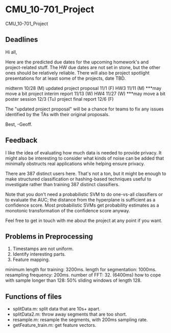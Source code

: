 CMU_10-701_Project
==================

CMU_10-701_Project

## Deadlines

Hi all,

Here are the predicted due dates for the upcoming homework's and project-related stuff.  The HW due dates are not set in stone, but the other ones should be relatively reliable.  There will also be project spotlight presentations for at least some of the projects, date TBD.

midterm 10/28 (M)
updated project proposal 11/1 (F)
HW3 11/11 (M)  ***may move a bit
project interim report 11/13 (W)
HW4 11/27 (W)  ***may move a bit
poster session 12/3 (Tu)
project final report 12/6 (F)

The "updated project proposal" will be a chance for teams to fix any issues identified by the TAs with their original proposals.

Best,
-Geoff.

## Feedback

I like the idea of evaluating how much data is needed to provide privacy. It might also be interesting to consider what kinds of noise can be added that minimally obstructs real applications while helping ensure privacy.

There are 387 distinct users here. That's not a ton, but it might be enough to make structured classification or hashing-based techniques useful to investigate rather than training 387 distinct classifiers.

Note that you don't need a probabilistic SVM to do one-vs-all classifiers or to evaluate the AUC; the distance from the hyperplane is sufficient as a confidence score. Most probabilistic SVMs get probability estimates as a monotonic transformation of the confidence score anyway.

Feel free to get in touch with me about the project at any point if you want.



## Problems in Preprocessing

1. Timestamps are not uniform.
2. Identify interesting parts.
3. Feature mapping.


minimum length for training: 3200ms.
length for segmentation: 1000ms.
resampling frequency: 200ms.
number of FFT: 32. (6400ms)
how to cope with sample longer than 128: 50% sliding windows of length 128.


## Functions of files

* splitData.m: split data that are 10s+ apart.
* splitData2.m: throw away segments that are too short.
* resample.m: resample the segments, with 200ms sampling rate.
* getFeature_train.m: get feature vectors.
